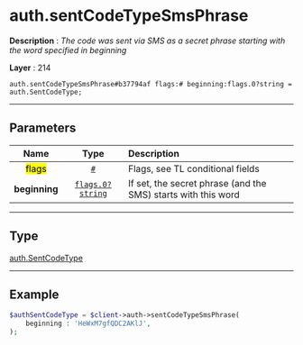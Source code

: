 # auth.sentCodeTypeSmsPhrase

**Description** : *The code was sent via SMS as a secret phrase starting with the word specified in beginning*

**Layer** : 214

```tl
auth.sentCodeTypeSmsPhrase#b37794af flags:# beginning:flags.0?string = auth.SentCodeType;
```

---

## Parameters

| Name | Type | Description |
| :---: | :---: | :--- |
| <mark>flags</mark> | [`#`](type/#) | Flags, see TL conditional fields |
| **beginning** | [`flags.0?string`](type/string) | If set, the secret phrase (and the SMS) starts with this word |

---

## Type

[auth.SentCodeType](type/auth.SentCodeType)

---

## Example

```php
$authSentCodeType = $client->auth->sentCodeTypeSmsPhrase(
	beginning : 'HeWxM7gfQDC2AKlJ',
);
```